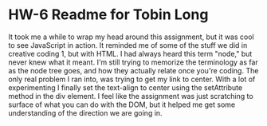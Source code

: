 # HW-6 Readme for Tobin Long

It took me a while to wrap my head around this assignment, but it was cool to
see JavaScript in action. It reminded me of some of the stuff we did in
creative coding 1, but with HTML. I had always heard this term "node," but never knew what
it meant. I'm still trying to memorize the terminology as far as the node tree goes,
and how they actually relate once you're coding. The only real problem I ran into,
was trying to get my link to center. With a lot of experimenting I finally set the text-align
to center using the setAttribute method in the div element. I feel like the assignment
was just scratching to surface of what you can do with the DOM, but it helped me get
some understanding of the direction we are going in.
